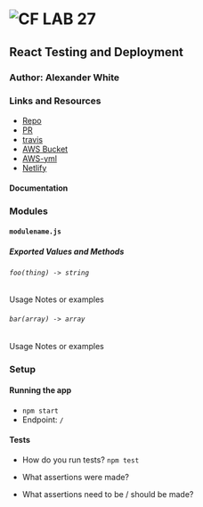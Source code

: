 ![CF](http://i.imgur.com/7v5ASc8.png) LAB 27
=================================================

## React Testing and Deployment

### Author: Alexander White

### Links and Resources
* [Repo](https://github.com/alex-white-401-advanced-javascript/lab-27)
* [PR]()
* [travis](http://xyz.com)
* [AWS Bucket]()
* [AWS-yml]()
* [Netlify]()

#### Documentation

### Modules
#### `modulename.js`
##### Exported Values and Methods

###### `foo(thing) -> string`
Usage Notes or examples

###### `bar(array) -> array`
Usage Notes or examples

### Setup

#### Running the app
* `npm start`
* Endpoint: `/`
  
#### Tests
* How do you run tests? `npm test`
* What assertions were made?

* What assertions need to be / should be made?

